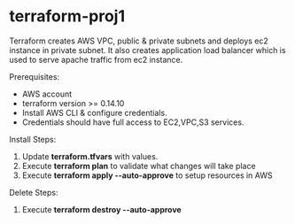 # terraform-proj1
Terraform creates AWS VPC, public &amp; private subnets and deploys ec2 instance in private subnet. It also creates application load balancer which is used to serve apache traffic from ec2 instance.

Prerequisites:
- AWS account
- terraform version >= 0.14.10
- Install AWS CLI & configure credentials.
- Credentials should have full access to EC2,VPC,S3 services.

Install Steps:
1. Update **terraform.tfvars** with values.
2. Execute **terraform plan** to validate what changes will take place
3. Execute **terraform apply --auto-approve** to setup resources in AWS

Delete Steps:
1. Execute **terraform destroy --auto-approve**
